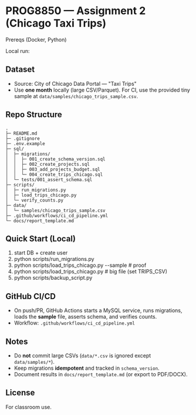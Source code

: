# PROG8850 — Assignment 2 (Chicago Taxi Trips)

Prereqs (Docker, Python)

Local run:

## Dataset
- Source: City of Chicago Data Portal — "Taxi Trips"
- Use **one month** locally (large CSV/Parquet). For CI, use the provided tiny sample at `data/samples/chicago_trips_sample.csv`.

## Repo Structure
```
.
├─ README.md
├─ .gitignore
├─ .env.example
├─ sql/
│  ├─ migrations/
│  │  ├─ 001_create_schema_version.sql
│  │  ├─ 002_create_projects.sql
│  │  ├─ 003_add_projects_budget.sql
│  │  └─ 004_create_trips_chicago.sql
│  └─ tests/001_assert_schema.sql
├─ scripts/
│  ├─ run_migrations.py
│  ├─ load_trips_chicago.py
│  └─ verify_counts.py
├─ data/
│  └─ samples/chicago_trips_sample.csv
├─ .github/workflows/ci_cd_pipeline.yml
└─ docs/report_template.md
```

## Quick Start (Local)
 1) start DB + create user
 2) python scripts/run_migrations.py
 3) python scripts/load_trips_chicago.py --sample    # proof
 4) python scripts/load_trips_chicago.py             # big file (set TRIPS_CSV)
 5) python scripts/backup_script.py


## GitHub CI/CD
- On push/PR, GitHub Actions starts a MySQL service, runs migrations, loads the **sample** file,
  asserts schema, and verifies counts.
- Workflow: `.github/workflows/ci_cd_pipeline.yml`

## Notes
- Do **not** commit large CSVs (`data/*.csv` is ignored except `data/samples/*`).
- Keep migrations **idempotent** and tracked in `schema_version`.
- Document results in `docs/report_template.md` (or export to PDF/DOCX).

## License
For classroom use.